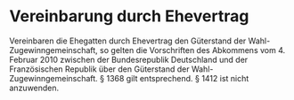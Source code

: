 # Vereinbarung durch Ehevertrag

Vereinbaren die Ehegatten durch Ehevertrag den Güterstand der Wahl\-Zugewinngemeinschaft, so gelten die Vorschriften des Abkommens vom 4\. Februar 2010 zwischen der Bundesrepublik Deutschland und der Französischen Republik über den Güterstand der Wahl\-Zugewinngemeinschaft. § 1368 gilt entsprechend. § 1412 ist nicht anzuwenden. 

